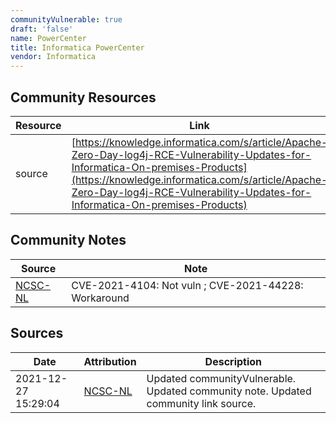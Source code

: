 ```yaml
---
communityVulnerable: true
draft: 'false'
name: PowerCenter
title: Informatica PowerCenter
vendor: Informatica
---
```



## Community Resources
| Resource | Link |
| --- | --- |
| source | [https://knowledge.informatica.com/s/article/Apache-Zero-Day-log4j-RCE-Vulnerability-Updates-for-Informatica-On-premises-Products](https://knowledge.informatica.com/s/article/Apache-Zero-Day-log4j-RCE-Vulnerability-Updates-for-Informatica-On-premises-Products) |

## Community Notes
| Source | Note |
| --- | --- |
| [NCSC-NL](https://github.com/NCSC-NL/log4shell/blob/main/software/README.md) | CVE-2021-4104: Not vuln ; CVE-2021-44228: Workaround </ul> |

## Sources
| Date | Attribution | Description |
| --- | --- | --- |
| 2021-12-27 15:29:04 | [NCSC-NL](https://github.com/NCSC-NL/log4shell/blob/main/software/README.md) | Updated communityVulnerable. Updated community note. Updated community link source.  |
